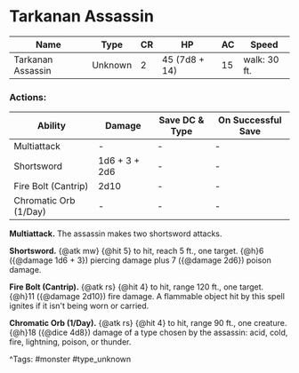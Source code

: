 # Tarkanan Assassin

| Name | Type | CR | HP | AC | Speed |
|------|------|----|----|----|-------|
| Tarkanan Assassin | Unknown | 2 | 45 (7d8 + 14) | 15 | walk: 30 ft. |

### Actions:

| Ability | Damage | Save DC & Type | On Successful Save |
|---------|--------|----------------|--------------------|
| Multiattack | - | - | - |
| Shortsword | 1d6 + 3 + 2d6 | - | - |
| Fire Bolt (Cantrip) | 2d10 | - | - |
| Chromatic Orb (1/Day) | - | - | - |


**Multiattack.** The assassin makes two shortsword attacks.

**Shortsword.** {@atk mw} {@hit 5} to hit, reach 5 ft., one target. {@h}6 ({@damage 1d6 + 3}) piercing damage plus 7 ({@damage 2d6}) poison damage.

**Fire Bolt (Cantrip).** {@atk rs} {@hit 4} to hit, range 120 ft., one target. {@h}11 ({@damage 2d10}) fire damage. A flammable object hit by this spell ignites if it isn't being worn or carried.

**Chromatic Orb (1/Day).** {@atk rs} {@hit 4} to hit, range 90 ft., one creature. {@h}18 ({@dice 4d8}) damage of a type chosen by the assassin: acid, cold, fire, lightning, poison, or thunder.

^Tags: #monster #type_unknown